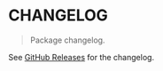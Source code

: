 # CHANGELOG

> Package changelog.

See [GitHub Releases](https://github.com/stdlib-js/math-base-special-rcbrt/releases) for the changelog.